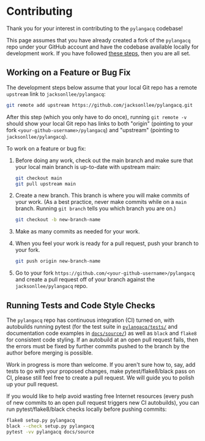 # Contributing

Thank you for your interest in contributing to the `pylangacq` codebase!

This page assumes that you have already created a fork of the `pylangacq` repo
under your GitHub account and have the codebase available locally for
development work. If you have followed
[these steps](https://github.com/jacksonllee/pylangacq#setting-up-a-development-environment),
then you are all set.

## Working on a Feature or Bug Fix

The development steps below assume that your local Git repo has a remote
`upstream` link to `jacksonllee/pylangacq`:
   
```bash
git remote add upstream https://github.com/jacksonllee/pylangacq.git
```

After this step (which you only have to do once),
running `git remote -v` should show your local Git repo
has links to both "origin" (pointing to your fork `<your-github-username>/pylangacq`)
and "upstream" (pointing to `jacksonllee/pylangacq`).

To work on a feature or bug fix:

1. Before doing any work, check out the main branch and
   make sure that your local main branch is up-to-date with upstream main:
   
   ```bash
   git checkout main
   git pull upstream main
   ``` 
   
2. Create a new branch. This branch is where you will make commits of your work.
   (As a best practice, never make commits while on a `main` branch.
   Running `git branch` tells you which branch you are on.)
   
   ```bash
   git checkout -b new-branch-name
   ```
   
3. Make as many commits as needed for your work.

4. When you feel your work is ready for a pull request,
   push your branch to your fork.

   ```bash
   git push origin new-branch-name
   ```
   
5. Go to your fork `https://github.com/<your-github-username>/pylangacq` and
   create a pull request off of your branch against the `jacksonllee/pylangacq` repo.

## Running Tests and Code Style Checks

The `pylangacq` repo has continuous integration (CI) turned on,
with autobuilds running pytest
(for the test suite in [`pylangacq/tests/`](pylangacq/tests) and
documentation code examples in [`docs/source/`](docs/source))
as well as `black` and `flake8` for consistent code styling.
If an autobuild at an open pull request fails,
then the errors must be fixed by further commits pushed to the branch
by the author before merging is possible.

Work in progress is more than welcome.
If you aren't sure how to, say, add tests to go with your proposed changes,
make pytest/flake8/black pass on CI, please still feel free to create a pull request.
We will guide you to polish up your pull request.

If you would like to help avoid wasting free Internet resources
(every push of new commits to an open pull request triggers new CI autobuilds),
you can run pytest/flake8/black checks locally before pushing commits:

```bash
flake8 setup.py pylangacq
black --check setup.py pylangacq
pytest -vv pylangacq docs/source
```
